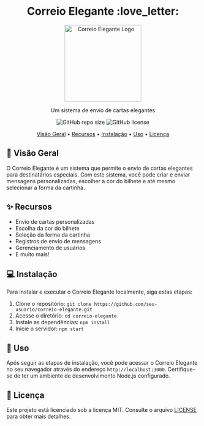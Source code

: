 <h1 align="center">Correio Elegante :love_letter:</h1>

<p align="center">
  <img src=".github/correio_elegante_logo.png" alt="Correio Elegante Logo" width="200">
</p>

<p align="center">Um sistema de envio de cartas elegantes</p>

<p align="center">
  <img alt="GitHub repo size" src="https://img.shields.io/github/repo-size/seu-usuario/correio-elegante?color=green">
  <img alt="GitHub license" src="https://img.shields.io/github/license/seu-usuario/correio-elegante">
</p>

<p align="center">
  <a href="#overview">Visão Geral</a> •
  <a href="#recursos">Recursos</a> •
  <a href="#instalação">Instalação</a> •
  <a href="#uso">Uso</a> •
  <a href="#licença">Licença</a>
</p>

## :scroll: Visão Geral

O Correio Elegante é um sistema que permite o envio de cartas elegantes para destinatários especiais. Com este sistema, você pode criar e enviar mensagens personalizadas, escolher a cor do bilhete e até mesmo selecionar a forma da cartinha.

## :sparkles: Recursos

- Envio de cartas personalizadas
- Escolha da cor do bilhete
- Seleção da forma da cartinha
- Registros de envio de mensagens
- Gerenciamento de usuários
- E muito mais!

## :computer: Instalação

Para instalar e executar o Correio Elegante localmente, siga estas etapas:

1. Clone o repositório: `git clone https://github.com/seu-usuario/correio-elegante.git`
2. Acesse o diretório: `cd correio-elegante`
3. Instale as dependências: `npm install`
4. Inicie o servidor: `npm start`

## :rocket: Uso

Após seguir as etapas de instalação, você pode acessar o Correio Elegante no seu navegador através do endereço `http://localhost:3000`. Certifique-se de ter um ambiente de desenvolvimento Node.js configurado.

## :memo: Licença

Este projeto está licenciado sob a licença MIT. Consulte o arquivo [LICENSE](LICENSE) para obter mais detalhes.
